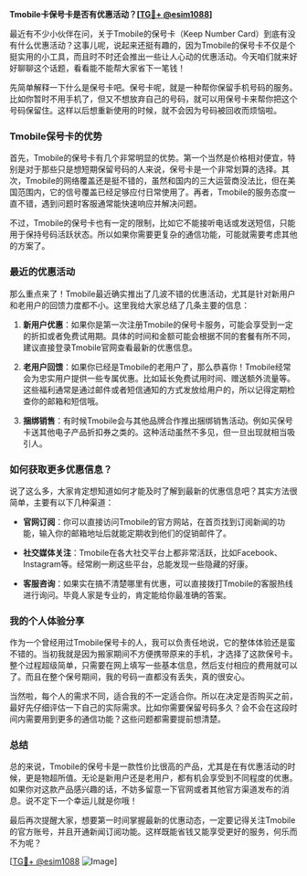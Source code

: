 **Tmobile卡保号卡是否有优惠活动？[[TG💪+ @esim1088](https://t.me/s/esim1088)]**

最近有不少小伙伴在问，关于Tmobile的保号卡（Keep Number Card）到底有没有什么优惠活动？这事儿呢，说起来还挺有趣的，因为Tmobile的保号卡不仅是个挺实用的小工具，而且时不时还会推出一些让人心动的优惠活动。今天咱们就来好好聊聊这个话题，看看能不能帮大家省下一笔钱！

先简单解释一下什么是保号卡吧。保号卡呢，就是一种帮你保留手机号码的服务。比如你暂时不用手机了，但又不想放弃自己的号码，就可以用保号卡来帮你把这个号码保留住。这样以后想重新使用的时候，就不会因为号码被回收而烦恼啦。

### Tmobile保号卡的优势

首先，Tmobile的保号卡有几个非常明显的优势。第一个当然是价格相对便宜，特别是对于那些只是想短期保留号码的人来说，保号卡是一个非常划算的选择。其次，Tmobile的网络覆盖还是挺不错的，虽然和国内的三大运营商没法比，但在美国范围内，它的信号覆盖已经足够应付日常使用了。再者，Tmobile的服务态度一直不错，遇到问题时客服通常能快速响应并解决问题。

不过，Tmobile的保号卡也有一定的限制，比如它不能接听电话或发送短信，只能用于保持号码活跃状态。所以如果你需要更复杂的通信功能，可能就需要考虑其他的方案了。

### 最近的优惠活动

那么重点来了！Tmobile最近确实推出了几波不错的优惠活动，尤其是针对新用户和老用户的回馈力度都不小。这里我给大家总结了几条主要的信息：

1. **新用户优惠**：如果你是第一次注册Tmobile的保号卡服务，可能会享受到一定的折扣或者免费试用期。具体的时间和金额可能会根据不同的套餐有所不同，建议直接登录Tmobile官网查看最新的优惠信息。

2. **老用户回馈**：如果你已经是Tmobile的老用户了，那么恭喜你！Tmobile经常会为忠实用户提供一些专属优惠。比如延长免费试用时间、赠送额外流量等。这些福利通常是通过邮件或者短信通知的方式发放给用户的，所以记得定期检查你的邮箱和短信哦。

3. **捆绑销售**：有时候Tmobile会与其他品牌合作推出捆绑销售活动。例如买保号卡送其他电子产品折扣券之类的。这种活动虽然不多见，但一旦出现就相当吸引人。

### 如何获取更多优惠信息？

说了这么多，大家肯定想知道如何才能及时了解到最新的优惠信息吧？其实方法很简单，主要有以下几种渠道：

- **官网订阅**：你可以直接访问Tmobile的官方网站，在首页找到订阅新闻的功能，输入你的邮箱地址后就能定期收到他们的促销邮件了。
  
- **社交媒体关注**：Tmobile在各大社交平台上都非常活跃，比如Facebook、Instagram等。经常刷一刷这些平台，总能发现一些隐藏的好康。

- **客服咨询**：如果实在搞不清楚哪里有优惠，可以直接拨打Tmobile的客服热线进行询问。毕竟人家是专业的，肯定能给你最准确的答案。

### 我的个人体验分享

作为一个曾经用过Tmobile保号卡的人，我可以负责任地说，它的整体体验还是蛮不错的。当初我就是因为搬家期间不方便携带原来的手机，才选择了这款保号卡。整个过程超级简单，只需要在网上填写一些基本信息，然后支付相应的费用就可以了。而且在整个保号期间，我的号码一直都没有丢失，真的很安心。

当然啦，每个人的需求不同，适合我的不一定适合你。所以在决定是否购买之前，最好先仔细评估一下自己的实际需求。比如你需要保留号码多久？会不会在这段时间内需要用到更多的通信功能？这些问题都需要提前想清楚。

### 总结

总的来说，Tmobile的保号卡是一款性价比很高的产品，尤其是在有优惠活动的时候，更是物超所值。无论是新用户还是老用户，都有机会享受到不同程度的优惠。如果你对这款产品感兴趣的话，不妨多留意一下官网或者其他官方渠道发布的消息。说不定下一个幸运儿就是你哦！

最后再次提醒大家，想要第一时间掌握最新的优惠动态，一定要记得关注Tmobile的官方账号，并且开通新闻订阅功能。这样既能省钱又能享受更好的服务，何乐而不为呢？

[[TG💪+ @esim1088](https://t.me/s/esim1088) ![Image](https://i.postimg.cc/4NQfJmqS/Snipaste-2025-05-13-00-14-12.png)]
